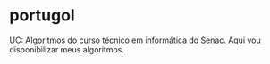 # portugol
UC: Algoritmos do curso técnico em informática do Senac. Aqui vou disponibilizar meus algoritmos.
